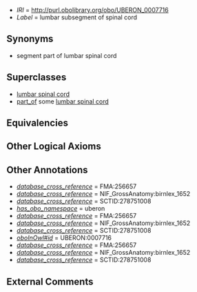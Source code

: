  * *IRI* = http://purl.obolibrary.org/obo/UBERON_0007716
 * *Label* = lumbar subsegment of spinal cord

## Synonyms

 * segment part of lumbar spinal cord

## Superclasses

 * [lumbar spinal cord](../../UBERON/92/UBERON_0002792.md)
 * [part_of](../../BFO/50/BFO_0000050.md) some [lumbar spinal cord](../../UBERON/92/UBERON_0002792.md)

## Equivalencies


## Other Logical Axioms


## Other Annotations

 * *[database_cross_reference](../../ef/oboInOwl#hasDbXref.md)* = FMA:256657
 * *[database_cross_reference](../../ef/oboInOwl#hasDbXref.md)* = NIF_GrossAnatomy:birnlex_1652
 * *[database_cross_reference](../../ef/oboInOwl#hasDbXref.md)* = SCTID:278751008
 * *[has_obo_namespace](../../ce/oboInOwl#hasOBONamespace.md)* = uberon
 * *[database_cross_reference](../../ef/oboInOwl#hasDbXref.md)* = FMA:256657
 * *[database_cross_reference](../../ef/oboInOwl#hasDbXref.md)* = NIF_GrossAnatomy:birnlex_1652
 * *[database_cross_reference](../../ef/oboInOwl#hasDbXref.md)* = SCTID:278751008
 * *[oboInOwl#id](../../id/oboInOwl#id.md)* = UBERON:0007716
 * *[database_cross_reference](../../ef/oboInOwl#hasDbXref.md)* = FMA:256657
 * *[database_cross_reference](../../ef/oboInOwl#hasDbXref.md)* = NIF_GrossAnatomy:birnlex_1652
 * *[database_cross_reference](../../ef/oboInOwl#hasDbXref.md)* = SCTID:278751008

## External Comments

